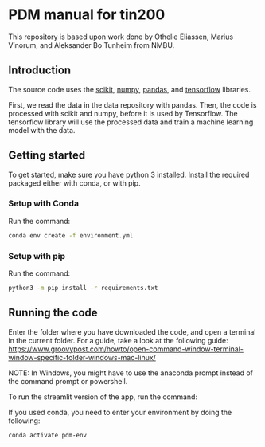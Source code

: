 # PDM manual for tin200

This repository is based upon work done by Othelie Eliassen, Marius Vinorum, and
Aleksander Bo Tunheim from NMBU.

## Introduction

The source code uses the [scikit](https://scikit-learn.org/stable/),
[numpy](https://numpy.org/),
[pandas](https://pandas.pydata.org/), and
[tensorflow](https://tensorflow.org) libraries.

First, we read the data in the data repository with pandas. Then, the code is
processed with scikit and numpy, before it is used by Tensorflow. The tensorflow
library will use the processed data and train a machine learning model with the data.

## Getting started

To get started, make sure you have python 3 installed.
Install the required packaged either with conda, or with pip.

### Setup with Conda

Run the command:

```bash
conda env create -f environment.yml
```

### Setup with pip

Run the command:

```bash
python3 -m pip install -r requirements.txt
```

## Running the code

Enter the folder where you have downloaded the code, and open a terminal in the current folder. For a guide, take a look at the following guide: https://www.groovypost.com/howto/open-command-window-terminal-window-specific-folder-windows-mac-linux/


NOTE: In Windows, you might have to use the anaconda prompt instead of the 
command prompt or powershell.

To run the streamlit version of the app, run the command:

If you used conda, you need to enter your environment by doing the following:

```bash
conda activate pdm-env
```

